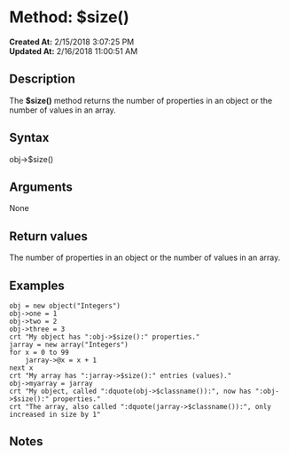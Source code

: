 # Method: $size()

**Created At:** 2/15/2018 3:07:25 PM  
**Updated At:** 2/16/2018 11:00:51 AM  


## Description

The **$size()** method returns the number of properties in an object or the number of values in an array.



## Syntax

obj-&gt;$size()



## Arguments

None



## Return values

The number of properties in an object or the number of values in an array.



## Examples

```
obj = new object("Integers")
obj->one = 1
obj->two = 2
obj->three = 3
crt "My object has ":obj->$size():" properties."
jarray = new array("Integers")
for x = 0 to 99
    jarray->@x = x + 1
next x
crt "My array has ":jarray->$size():" entries (values)."
obj->myarray = jarray
crt "My object, called ":dquote(obj->$classname()):", now has ":obj->$size():" properties."
crt "The array, also called ":dquote(jarray->$classname()):", only increased in size by 1"
```



## Notes
